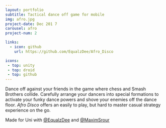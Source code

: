 ```yaml
---
layout: portfolio
subtitle: Tactical dance off game for mobile
img: afro.jpg
project-date: Dec 201 7
carousel: afro
project-num: 2

links:
  - icon: github
    url: https://github.com/EqualzDee/Afro_Disco

icons:
 - top: unity 
 - top: droid
 - top: github
---
```


Dance off against your friends in the game where chess and Smash Brothers collide. Carefully arrange your dancers into special formations to activate your funky dance powers and shove your enemies off the dance floor. *Afro Disco* offers an easily to play, but hard to master casual strategy experience on the go.


Made for Uni with [@EqualzDee](https://www.twitter.com/equalzdee) and [@MaximSrour](https://twitter.com/MaximSrour)

